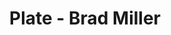 ---
title: Plate - Brad Miller
layout: entry
presentation: side-by-side
object:
  - id: ptl-25721
order: 440
menu: false
---
